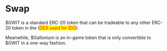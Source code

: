 # Swap

$GWIT is a standard ERC-20 token that can be tradeable to any other ERC-20 token in the (<mark style="color:red;">DEX used for IDO</mark>).

Meanwhile, $Gallonium is an in-game token that is only convertible to $GWIT in a one-way fashion.
